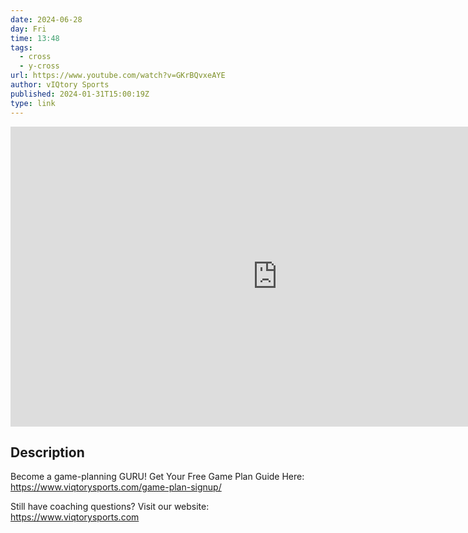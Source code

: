 ```yaml
---
date: 2024-06-28
day: Fri
time: 13:48
tags:
  - cross
  - y-cross
url: https://www.youtube.com/watch?v=GKrBQvxeAYE
author: vIQtory Sports
published: 2024-01-31T15:00:19Z
type: link
---
```


<iframe width="854" height="480" src="https://www.youtube.com/embed/GKrBQvxeAYE" frameborder="0" allowfullscreen></iframe>

## Description
Become a game-planning GURU! Get Your Free Game Plan Guide Here: https://www.viqtorysports.com/game-plan-signup/

Still have coaching questions? Visit our website: https://www.viqtorysports.com